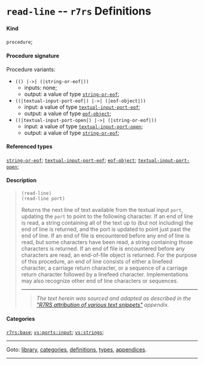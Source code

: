 

<a id='definition__r7rs__read-line'></a>

# `read-line` -- `r7rs` Definitions


#### Kind

`procedure`;


#### Procedure signature

Procedure variants:
 * `(() |->| (|string-or-eof|))`
   * inputs: none;
   * output: a value of type [`string-or-eof`](../../r7rs/types/string-or-eof.md#type__r7rs__string-or-eof);
 * `((|textual-input-port-eof|) |->| (|eof-object|))`
   * input: a value of type [`textual-input-port-eof`](../../r7rs/types/textual-input-port-eof.md#type__r7rs__textual-input-port-eof);
   * output: a value of type [`eof-object`](../../r7rs/types/eof-object.md#type__r7rs__eof-object);
 * `((|textual-input-port-open|) |->| (|string-or-eof|))`
   * input: a value of type [`textual-input-port-open`](../../r7rs/types/textual-input-port-open.md#type__r7rs__textual-input-port-open);
   * output: a value of type [`string-or-eof`](../../r7rs/types/string-or-eof.md#type__r7rs__string-or-eof);


#### Referenced types

[`string-or-eof`](../../r7rs/types/string-or-eof.md#type__r7rs__string-or-eof);
[`textual-input-port-eof`](../../r7rs/types/textual-input-port-eof.md#type__r7rs__textual-input-port-eof);
[`eof-object`](../../r7rs/types/eof-object.md#type__r7rs__eof-object);
[`textual-input-port-open`](../../r7rs/types/textual-input-port-open.md#type__r7rs__textual-input-port-open);


#### Description

> ````
> (read-line)
> (read-line port)
> ````
> 
> 
> Returns the next line of text available from the textual input
> `port`, updating the `port` to point to the following character.
> If an end of line is read, a string containing all of the text up to
> (but not including) the end of line is returned, and the port is updated
> to point just past the end of line. If an end of file is encountered
> before any end of line is read, but some characters have been
> read, a string containing those characters is returned. If an end of
> file is encountered before any characters are read, an end-of-file
> object is returned.  For the purpose of this procedure, an end of line
> consists of either a linefeed character, a carriage return character, or a
> sequence of a carriage return character followed by a linefeed character.
> Implementations may also recognize other end of line characters or sequences.
> 
> 
> ----
> > *The text herein was sourced and adapted as described in the ["R7RS attribution of various text snippets"](../../r7rs/appendices/attribution.md#appendix__r7rs__attribution) appendix.*


#### Categories

[`r7rs:base`](../../r7rs/categories/r7rs_3a_base.md#category__r7rs__r7rs_3a_base);
[`vs:ports:input`](../../r7rs/categories/vs_3a_ports_3a_input.md#category__r7rs__vs_3a_ports_3a_input);
[`vs:strings`](../../r7rs/categories/vs_3a_strings.md#category__r7rs__vs_3a_strings);

----

Goto: [library](../../r7rs/_index.md#library__r7rs), [categories](../../r7rs/categories/_index.md#toc__r7rs__categories), [definitions](../../r7rs/definitions/_index.md#toc__r7rs__definitions), [types](../../r7rs/types/_index.md#toc__r7rs__types), [appendices](../../r7rs/appendices/_index.md#toc__r7rs__appendices).

----

